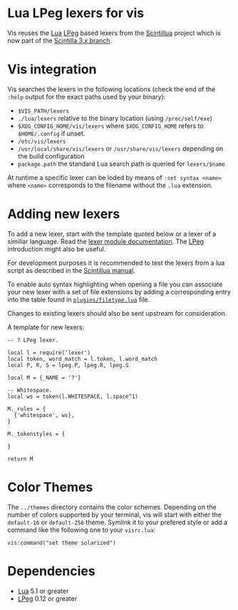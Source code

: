Lua LPeg lexers for vis
=======================

Vis reuses the [Lua](http://www.lua.org/) [LPeg](http://www.inf.puc-rio.br/~roberto/lpeg/)
based lexers from the [Scintillua](http://foicica.com/scintillua/) project
which is now part of the [Scintilla 3.x branch](https://foicica.com/hg/scintilla/file/tip/lexlua).

# Vis integration

Vis searches the lexers in the following locations (check the end of the
`:help` output for the exact paths used by your binary):

 * `$VIS_PATH/lexers`
 * `./lua/lexers` relative to the binary location (using `/proc/self/exe`)
 * `$XDG_CONFIG_HOME/vis/lexers` where `$XDG_CONFIG_HOME` refers to
   `$HOME/.config` if unset.
 * `/etc/vis/lexers`
 * `/usr/local/share/vis/lexers` or `/usr/share/vis/lexers` depending on
    the build configuration
 * `package.path` the standard Lua search path is queried for `lexers/$name`

At runtime a specific lexer can be loded by means of `:set syntax <name>`
where `<name>` corresponds to the filename without the `.lua` extension.

# Adding new lexers

To add a new lexer, start with the template quoted below or a lexer of a
similiar language. Read the
[lexer module documentation](http://foicica.com/scintillua/api.html#lexer).
The [LPeg](http://www.inf.puc-rio.br/~roberto/lpeg/) introduction might also
be useful.

For development purposes it is recommended to test the lexers from a lua
script as described in the
[Scintillua manual](http://foicica.com/scintillua/manual.html#Using.Scintillua.as.a.Lua.Library).

To enable auto syntax highlighting when opening a file you can associate your
new lexer with a set of file extensions by adding a corresponding entry into
the table found in [`plugins/filetype.lua`](../plugins/filetype.lua) file.

Changes to existing lexers should also be sent upstream for consideration.

A template for new lexers:

```
-- ? LPeg lexer.

local l = require('lexer')
local token, word_match = l.token, l.word_match
local P, R, S = lpeg.P, lpeg.R, lpeg.S

local M = {_NAME = '?'}

-- Whitespace.
local ws = token(l.WHITESPACE, l.space^1)

M._rules = {
  {'whitespace', ws},
}

M._tokenstyles = {

}

return M
```

# Color Themes

The `../themes` directory contains the color schemes. Depending on the
number of colors supported by your terminal, vis will start with either
the `default-16` or `default-256` theme. Symlink it to your prefered
style or add a command like the following one to your `visrc.lua`:

```
vis:command("set theme solarized")
```

# Dependencies

 * [Lua](http://www.lua.org/) 5.1 or greater
 * [LPeg](http://www.inf.puc-rio.br/~roberto/lpeg/) 0.12 or greater
